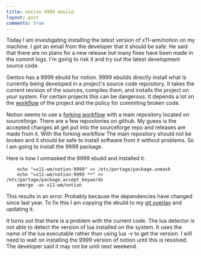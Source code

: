 ```yaml
---
title: notion 9999 ebuild.
layout: post
comments: true
---
```

Today I am investigating installing the latest version of x11-wm/notion on my machine. I got an email from the developer that it should be safe. He said that there are no plans for a new release but many fixes have been made in the commit logs. I'm going to risk it and try out the latest development source code.

Gentoo has a 9999 ebuild for notion. 9999 ebuilds directly install what is currently being developed in a project's source code repository. It takes the current revision of the sources, compiles them, and installs the project on your system. For certain projects this can be dangerous. It depends a lot on the [workflow](https://www.atlassian.com/git/tutorials/comparing-workflows) of the project and the policy for commiting broken code.

Notion seems to use a [forking workflow](https://www.atlassian.com/git/tutorials/comparing-workflows/forking-workflow) with a main repository located on sourceforge. There are a few repositories on github. My guess is the accepted changes all get put into the sourceforge repo and releases are made from it. With the forking workflow The main repository should not be broken and it should be safe to install software from it without problems. So I am going to install the 9999 package.

Here is how I unmasked the 9999 ebuild and installed it.

        echo "=x11-wm/notion-9999" >> /etc/portage/package.unmask
        echo "=x11-wm/notion-9999 **" >> /etc/portage/package.accept_keywords
        emerge -av x11-wm/notion

This results in an error. Probably because the dependencies have changed since last year. To fix this I am copying the ebuild to my [git overlay](https://github.com/moaxcp/moaxcp-gentoo-overlay) and updating it.

It turns out that there is a problem with the current code. The lua detector is not able to detect the version of lua installed on the system. It uses the name of the lua executable rather than using lua -v to get the version. I will need to wait on installing the 9999 version of notion until this is resolved. The developer said it may not be until next weekend.
